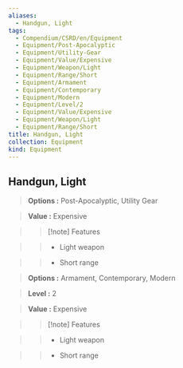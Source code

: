 ```yaml
---
aliases:
  - Handgun, Light
tags:
  - Compendium/CSRD/en/Equipment
  - Equipment/Post-Apocalyptic
  - Equipment/Utility-Gear
  - Equipment/Value/Expensive
  - Equipment/Weapon/Light
  - Equipment/Range/Short
  - Equipment/Armament
  - Equipment/Contemporary
  - Equipment/Modern
  - Equipment/Level/2
  - Equipment/Value/Expensive
  - Equipment/Weapon/Light
  - Equipment/Range/Short
title: Handgun, Light
collection: Equipment
kind: Equipment
---
```

## Handgun, Light    
    
>    
> **Options :** Post-Apocalyptic, Utility Gear    
> **Value :** Expensive    
>>[!note] Features    
>> - Light weapon    
>> - Short range    
    
>    
> **Options :** Armament, Contemporary, Modern    
> **Level :** 2    
> **Value :** Expensive    
>>[!note] Features    
>> - Light weapon    
>> - Short range